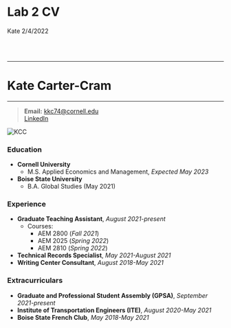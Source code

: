 Lab 2 CV
================
Kate
2/4/2022

<br>

<br>

------------------------------------------------------------------------

# Kate Carter-Cram

------------------------------------------------------------------------

> **Email:** <kkc74@cornell.edu>  
> [LinkedIn](https://www.linkedin.com/in/katecartercram/)

![KCC](/Users/katecarter-cram/Documents/Headshots/00001028.jpeg)

### Education

-   **Cornell University**
    -   M.S. Applied Economics and Management, *Expected May 2023*  
-   **Boise State University**
    -   B.A. Global Studies (May 2021)

### Experience

-   **Graduate Teaching Assistant**, *August 2021-present*
    -   Courses:
        -   AEM 2800 (*Fall 2021*)  
        -   AEM 2025 (*Spring 2022*)  
        -   AEM 2810 (*Spring 2022*)  
-   **Technical Records Specialist**, *May 2021-August 2021*
-   **Writing Center Consultant**, *August 2018-May 2021*

### Extracurriculars

-   **Graduate and Professional Student Assembly (GPSA)**, *September
    2021-present*
-   **Institute of Transportation Engineers (ITE)**, *August 2020-May
    2021*
-   **Boise State French Club**, *May 2018-May 2021*
